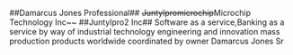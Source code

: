 ##Damarcus Jones Professional## ~~Juntylpromicrochip~~Microchip Technology Inc~~
##Juntylpro2 Inc##
Software as a service,Banking as a service by way of industrial technology engineering and innovation mass production products worldwide coordinated by owner Damarcus Jones Sr 